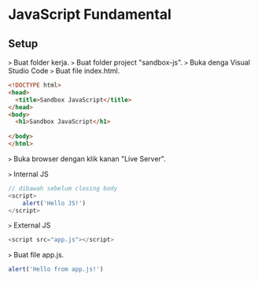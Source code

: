 # JavaScript Fundamental

## Setup

```>``` Buat folder kerja.
```>``` Buat folder project "sandbox-js".
```>``` Buka denga Visual Studio Code
```>``` Buat file index.html.

```html
<!DOCTYPE html>
<head>
  <title>Sandbox JavaScript</title>
</head>
<body>
  <h1>Sandbox JavaScript</h1>
  
</body>
</html>
```

```>``` Buka browser dengan klik kanan "Live Server".

```>``` Internal JS 

```javascript
// dibawah sebelum closing body
<script>
	alert('Hello JS!')
</script>
```

 ```>``` External JS

```javascript
<script src="app.js"></script>
```

```>``` Buat file app.js. 

```javascript
alert('Hello from app.js!')
```

